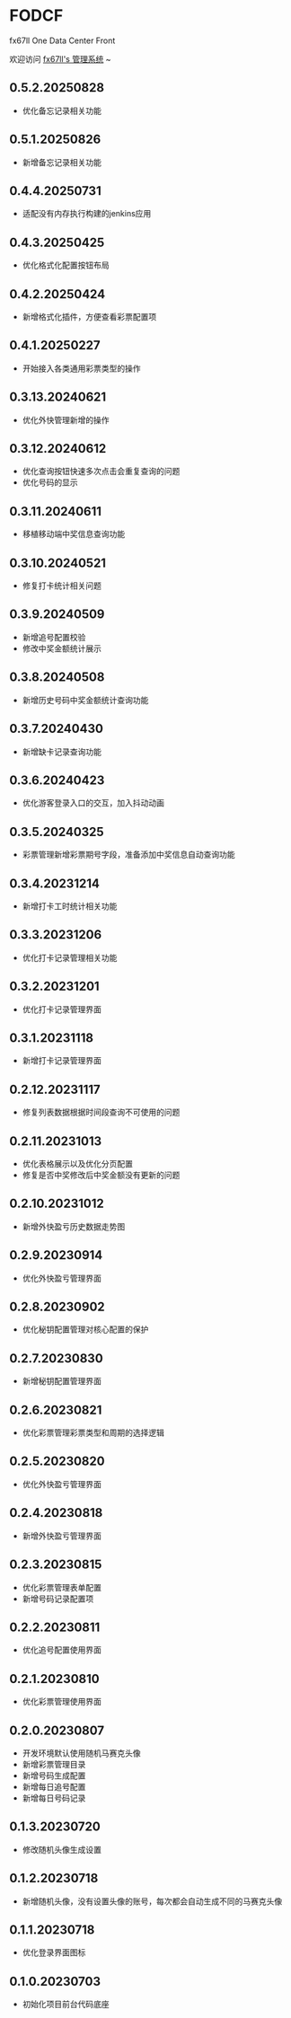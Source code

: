 # FODCF
fx67ll One Data Center Front

欢迎访问 [fx67ll's 管理系统](https://vip.fx67ll.com) ~

## 0.5.2.20250828
* 优化备忘记录相关功能  

## 0.5.1.20250826
* 新增备忘记录相关功能  

## 0.4.4.20250731
* 适配没有内存执行构建的jenkins应用  

## 0.4.3.20250425  
* 优化格式化配置按钮布局   

## 0.4.2.20250424  
* 新增格式化插件，方便查看彩票配置项    

## 0.4.1.20250227  
* 开始接入各类通用彩票类型的操作    

## 0.3.13.20240621  
* 优化外快管理新增的操作  

## 0.3.12.20240612  
* 优化查询按钮快速多次点击会重复查询的问题  
* 优化号码的显示  

## 0.3.11.20240611
* 移植移动端中奖信息查询功能  

## 0.3.10.20240521  
* 修复打卡统计相关问题  

## 0.3.9.20240509  
* 新增追号配置校验    
* 修改中奖金额统计展示  

## 0.3.8.20240508  
* 新增历史号码中奖金额统计查询功能    

## 0.3.7.20240430  
* 新增缺卡记录查询功能    

## 0.3.6.20240423  
* 优化游客登录入口的交互，加入抖动动画  

## 0.3.5.20240325
* 彩票管理新增彩票期号字段，准备添加中奖信息自动查询功能   

## 0.3.4.20231214
* 新增打卡工时统计相关功能  

## 0.3.3.20231206
* 优化打卡记录管理相关功能  

## 0.3.2.20231201
* 优化打卡记录管理界面  

## 0.3.1.20231118
* 新增打卡记录管理界面  

## 0.2.12.20231117
* 修复列表数据根据时间段查询不可使用的问题  

## 0.2.11.20231013
* 优化表格展示以及优化分页配置  
* 修复是否中奖修改后中奖金额没有更新的问题  

## 0.2.10.20231012
* 新增外快盈亏历史数据走势图    

## 0.2.9.20230914
* 优化外快盈亏管理界面  

## 0.2.8.20230902
* 优化秘钥配置管理对核心配置的保护    

## 0.2.7.20230830
* 新增秘钥配置管理界面  

## 0.2.6.20230821
* 优化彩票管理彩票类型和周期的选择逻辑  

## 0.2.5.20230820
* 优化外快盈亏管理界面  

## 0.2.4.20230818
* 新增外快盈亏管理界面  

## 0.2.3.20230815
* 优化彩票管理表单配置    
* 新增号码记录配置项  

## 0.2.2.20230811  
* 优化追号配置使用界面    

## 0.2.1.20230810  
* 优化彩票管理使用界面  

## 0.2.0.20230807  
* 开发环境默认使用随机马赛克头像  
* 新增彩票管理目录  
* 新增号码生成配置  
* 新增每日追号配置  
* 新增每日号码记录  

## 0.1.3.20230720  
* 修改随机头像生成设置  

## 0.1.2.20230718
* 新增随机头像，没有设置头像的账号，每次都会自动生成不同的马赛克头像

## 0.1.1.20230718
* 优化登录界面图标

## 0.1.0.20230703
* 初始化项目前台代码底座  